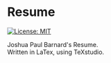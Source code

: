 # Resume

[![License: MIT](https://img.shields.io/badge/License-MIT-yellow.svg)](https://opensource.org/licenses/MIT)

Joshua Paul Barnard's Resume.  
Written in LaTex, using TeXstudio.  
